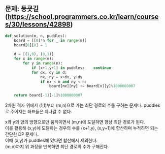 ## 문제: 등굣길 (https://school.programmers.co.kr/learn/courses/30/lessons/42898)
```python
def solution(m, n, puddles):
    board = [[0]*n for _ in range(m)]
    board[0][0] = 1
    
    d = [(1,0), (0,1)]
    for x in range(m):
        for y in range(n):
            if [x+1,y+1] in puddles:    continue
            for dx, dy in d:
                nx, ny = x+dx, y+dy
                if nx < m and ny < n:
                    board[nx][ny] += board[x][y]%1000000007
    
    return board[-1][-1]%1000000007
```
2차원 격자 위에서 (1,1)부터 (m,n)으로 가는 최단 경로의 수를 구하는 문제다. puddles로 주어지는 좌표들은 지나갈 수 없다.  

x와 y의 양의 방향으로만 움직이면서 (m,n)에 도달하면 항상 최단 경로가 된다.  
이를 활용해 (x,y)에 도달하는 경우의 수를 (x+1,y), (x,y+1)에 합산하며 누적하면 되는 간단한 DP 문제다.  
이때 (x,y)가 puddles에 있다면 합산에서 제외한다.  
(m,n)까지 위 과정을 반복하면 최단 경로의 수가 구해진다.  
